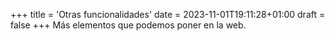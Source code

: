 +++
title = 'Otras funcionalidades'
date = 2023-11-01T19:11:28+01:00
draft = false
+++
Más elementos que podemos poner en la web.
